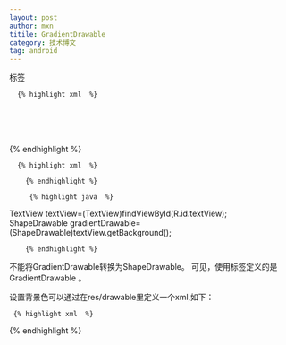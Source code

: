 ```yaml
---
layout: post
author: mxn
titile: GradientDrawable
category: 技术博文
tag: android
---
```


<shape>标签

      {% highlight xml  %}
<?xml version="1.0" encoding="utf-8"?>  
<shape xmlns:android="http://schemas.android.com/apk/res/android"  
    android:shape="rectangle">  
    <gradient  
        android:startColor="#FFFF0000"  
        android:endColor="#80FF00FF"  
        android:angle="45"/>  
    <padding android:left="7dp"  
        android:top="7dp"  
        android:right="7dp"  
        android:bottom="7dp" />  
    <corners android:radius="8dp" />  
</shape>
     {% endhighlight %}
     
<!-- more -->

      {% highlight xml  %}
<TextView  
        android:id="@+id/textView"  
        android:layout_width="wrap_content"  
        android:layout_height="wrap_content"  
        android:background="@drawable/gradient_box"  
        android:text="测试" />  
        
        {% endhighlight %}
   
         {% highlight java  %}
TextView textView=(TextView)findViewById(R.id.textView);  
ShapeDrawable gradientDrawable=(ShapeDrawable)textView.getBackground();  
   
        {% endhighlight %}
        
不能将GradientDrawable转换为ShapeDrawable。
可见，使用<shape>标签定义的是GradientDrawable
。

设置背景色可以通过在res/drawable里定义一个xml,如下：

     {% highlight xml  %}
<?xml version="1.0" encoding="utf-8"?>  
<shape xmlns:android="http://schemas.android.com/apk/res/android">  
      <gradient
            android:angle="90"
            android:centerColor="#FF3f3f3f"
            android:centerY="0.5"
            android:endColor="#FF2c2c2c"
            android:startColor="#FF2c2c2c"
            android:type="linear"
            android:useLevel="false" /> 
</shape>  
     {% endhighlight %}
     
